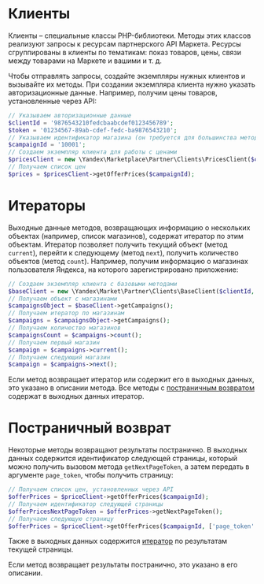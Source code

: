 # Клиенты

Клиенты – специальные классы PHP-библиотеки. Методы этих классов реализуют запросы к ресурсам партнерского API Маркета. Ресурсы сгруппированы в клиенты по тематикам: показ товаров, цены, связи между товарами на Маркете и вашими и т. д.

Чтобы отправлять запросы, создайте экземпляры нужных клиентов и вызывайте их методы. При создании экземпляра клиента нужно указать авторизационные данные. Например, получим цены товаров, установленные через API:

```php
// Указываем авторизационные данные
$clientId = '9876543210fedcbaabcdef0123456789';
$token = '01234567-89ab-cdef-fedc-ba9876543210';
// Указываем идентификатор магазина (он требуется для большинства методов)
$campaignId = '10001';
// Создаем экземпляр клиента для работы с ценами
$pricesClient = new \Yandex\Marketplace\Partner\Clients\PricesClient($clientId, $token);
// Получаем список цен
$prices = $pricesClient->getOfferPrices($campaignId);
```

# Итераторы

Выходные данные методов, возвращающих информацию о нескольких объектах (например, список магазинов), содержат итератор по этим объектам. Итератор позволяет получить текущий объект (метод `current`), перейти к следующему (метод `next`), получить количество объектов (метод `count`). Например, получим информацию о магазинах пользователя Яндекса, на которого зарегистрировано приложение:

```php
// Создаем экземпляр клиента с базовыми методами
$baseClient = new \Yandex\Market\Partner\Clients\BaseClient($clientId, $token);
// Получаем объект с магазинами
$campaignsObject = $baseClient->getCampaigns();
// Получаем итератор по магазинам
$campaigns = $campaignsObject->getCampaigns();
// Получаем количество магазинов
$campaignsCount = $campaigns->count();
// Получаем первый магазин
$campaign = $campaigns->current();
// Получаем следующий магазин
$campaign = $campaigns->next();
```

Если метод возвращает итератор или содержит его в выходных данных, это указано в описании метода. Все методы с [постраничным возвратом](#Постраничный-возврат) содержат в выходных данных итератор.

# Постраничный возврат

Некоторые методы возвращают результаты постранично. В выходных данных содержится идентификатор следующей страницы, который можно получить вызовом метода `getNextPageToken`, а затем передать в аргументе `page_token`, чтобы получить страницу:

```php
// Получаем список цен, установленных через API
$offerPrices = $priceClient->getOfferPrices($campaignId);
// Получаем идентификатор следующей страницы
$offerPricesNextPageToken = $offerPrices->getNextPageToken();
// Получаем следующую страницу
$offerPrices = $priceClient->getOfferPrices($campaignId, ['page_token' => $offerPricesNextPageToken,]);
```

Также в выходных данных содержится [итератор](#Итераторы) по результатам текущей страницы.

Если метод возвращает результаты постранично, это указано в его описании.